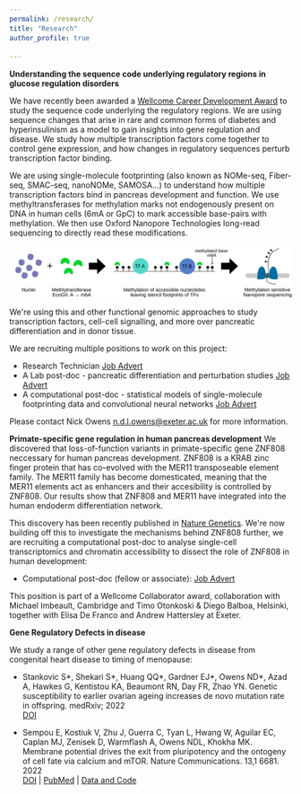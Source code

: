 ```yaml
---
permalink: /research/
title: "Research"
author_profile: true

---
```


**Understanding the sequence code underlying regulatory regions in glucose regulation disorders**

We have recently been awarded a [Wellcome Career Development Award](https://wellcome.org/grant-funding/people-and-projects/grants-awarded/uncovering-cis-regulatory-code-glucose-regulation) to study the sequence code underlying the regulatory regions. We are using sequence changes that arise in rare and common forms of diabetes and hyperinsulinism as a model to gain insights into gene regulation and disease. We study how multiple transcription factors come together to control gene expression, and how changes in regulatory sequences perturb transcription factor binding. 

We are using single-molecule footprinting (also known as NOMe-seq, Fiber-seq, SMAC-seq, nanoNOMe, SAMOSA...) to understand how multiple transcription factors bind in pancreas development and function. We use methyltransferases for methylation marks not endogenously present on DNA in human cells (6mA or GpC) to mark accessible base-pairs with methylation. We then use Oxford Nanopore Technologies long-read sequencing to directly read these modifications.

![Single molecule footprinting](/images/smf_ont.svg)

We're using this and other functional genomic approaches to study transcription factors, cell-cell signalling, and more over pancreatic differentiation and in donor tissue. 

We are recruiting multiple positions to work on this project:

  - Research Technician [Job Advert](https://jobs.exeter.ac.uk/hrpr_webrecruitment/wrd/run/ETREC107GF.open?VACANCY_ID=803754gjoq&WVID=3817591jNg&LANG=USA)
  - A Lab post-doc - pancreatic differentiation and perturbation studies [Job Advert](https://jobs.exeter.ac.uk/hrpr_webrecruitment/wrd/run/ETREC107GF.open?VACANCY_ID=590670grK9&WVID=3817591jNg)
  - A computational post-doc - statistical models of single-molecule footprinting data and convolutional neural networks [Job Advert](https://jobs.exeter.ac.uk/hrpr_webrecruitment/wrd/run/ETREC107GF.open?VACANCY_ID=678947grK9&WVID=3817591jNg)


Please contact Nick Owens n.d.l.owens@exeter.ac.uk for more information.


**Primate-specific gene regulation in human pancreas development**
We discovered that loss-of-function variants in primate-specific gene ZNF808 neccessary for human pancreas development. ZNF808 is a KRAB zinc finger protein that has co-evolved with the MER11 transposeable element family. The MER11 family has become domesticated, meaning that the MER11 elements act as enhancers and their accesibility is controlled by ZNF808. Our results show that ZNF808 and MER11 have integrated into the human endoderm differentiation network. 

This discovery has been recently published in [Nature Genetics](https://www.nature.com/articles/s41588-023-01565-x). We're now building off this to investigate the mechanisms behind ZNF808 further, we are recruiting a computational post-doc to analyse single-cell transcriptomics and chromatin accessibility to dissect the role of ZNF808 in human development:

* Computational post-doc (fellow or associate): [Job Advert](https://jobs.exeter.ac.uk/hrpr_webrecruitment/wrd/run/ETREC107GF.open?VACANCY_ID=077726gd8c&WVID=3817591jNg)

This position is part of a Wellcome Collaborator award, collaboration with Michael Imbeault, Cambridge and Timo Otonkoski & Diego Balboa, Helsinki, together with Elisa De Franco and Andrew Hattersley at Exeter.

**Gene Regulatory Defects in disease**

We study a range of other gene regulatory defects in disease from congenital heart disease to timing of menopause:
  - Stankovic S*, Shekari S*, Huang QQ*, Gardner EJ*, Owens ND*, Azad A, Hawkes G, Kentistou KA, Beaumont RN, Day FR, Zhao YN. Genetic susceptibility to earlier ovarian ageing increases de novo mutation rate in offspring. medRxiv; 2022\
  [DOI](https://doi.org/10.1101/2022.06.23.22276698)
 

  - Sempou E, Kostiuk V, Zhu J, Guerra C, Tyan L, Hwang W, Aguilar EC, Caplan MJ, Zenisek D, Warmflash A, Owens NDL, Khokha MK. Membrane potential drives the exit from pluripotency and the ontogeny of cell fate via calcium and mTOR. Nature Communications. 13,1 6681. 2022\
  [DOI](https://doi.org/10.1038/s41467-022-34363-w) | [PubMed](https://pubmed.ncbi.nlm.nih.gov/36335122/) | [Data and Code](https://github.com/owensnick/KCNH6GenomicsFigures.jl)


